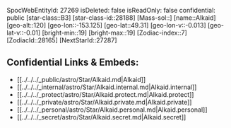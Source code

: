 ﻿---
location: [49.31,153.125,120]
type: Star
tags:
- astro/Star

---
SpocWebEntityId: 27269
isDeleted: false
isReadOnly: false
confidential: public
[star-class::B3]
[star-class-id::28188]
[Mass-sol::]
[name::Alkaid]
[geo-alt::120]
[geo-lon::-153.125]
[geo-lat::49.31]
[geo-lon-v::-0.013]
[geo-lat-v::-0.01]
[bright-min::19]
[bright-max::19]
[Zodiac-index::7]
[ZodiacId::28165]
[NextStarId::27287]



## Confidential Links & Embeds: 
- [[../../../_public/astro/Star/Alkaid.md|Alkaid]] 
- [[../../../_internal/astro/Star/Alkaid.internal.md|Alkaid.internal]] 
- [[../../../_protect/astro/Star/Alkaid.protect.md|Alkaid.protect]] 
- [[../../../_private/astro/Star/Alkaid.private.md|Alkaid.private]] 
- [[../../../_personal/astro/Star/Alkaid.personal.md|Alkaid.personal]] 
- [[../../../_secret/astro/Star/Alkaid.secret.md|Alkaid.secret]]

